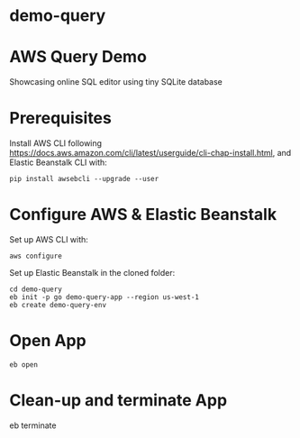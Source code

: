 # demo-query

# AWS Query Demo

Showcasing online SQL editor using tiny SQLite database

# Prerequisites

Install AWS CLI following https://docs.aws.amazon.com/cli/latest/userguide/cli-chap-install.html, and Elastic Beanstalk CLI with:

```
pip install awsebcli --upgrade --user
```

# Configure AWS & Elastic Beanstalk 

Set up AWS CLI with:

```
aws configure
```

Set up Elastic Beanstalk in the cloned folder:

```
cd demo-query
eb init -p go demo-query-app --region us-west-1
eb create demo-query-env
```

# Open App

```
eb open
```

# Clean-up and terminate App

eb terminate